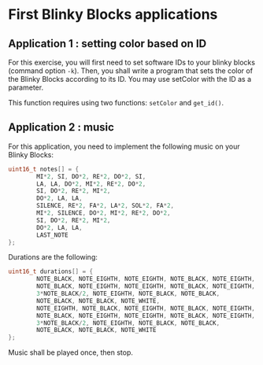 # First Blinky Blocks applications

## Application 1 : setting color based on ID

For this exercise, you will first need to set software IDs to your blinky blocks (command option `-k`). Then, you shall write a program that sets the color of the Blinky Blocks according to its ID. You may use setColor with the ID as a parameter.

This function requires using two functions: `setColor` and `get_id()`.

## Application 2 : music

For this application, you need to implement the following music on your Blinky Blocks:

```c
uint16_t notes[] = {
		MI*2, SI, DO*2, RE*2, DO*2, SI,
		LA, LA, DO*2, MI*2, RE*2, DO*2,
		SI, DO*2, RE*2, MI*2,
		DO*2, LA, LA,
		SILENCE, RE*2, FA*2, LA*2, SOL*2, FA*2,
		MI*2, SILENCE, DO*2, MI*2, RE*2, DO*2,
		SI, DO*2, RE*2, MI*2,
		DO*2, LA, LA,
		LAST_NOTE
};
```

Durations are the following:

```c
uint16_t durations[] = {
		NOTE_BLACK, NOTE_EIGHTH, NOTE_EIGHTH, NOTE_BLACK, NOTE_EIGHTH, NOTE_EIGHTH,
		NOTE_BLACK, NOTE_EIGHTH, NOTE_EIGHTH, NOTE_BLACK, NOTE_EIGHTH, NOTE_EIGHTH,
		3*NOTE_BLACK/2, NOTE_EIGHTH, NOTE_BLACK, NOTE_BLACK,
		NOTE_BLACK, NOTE_BLACK, NOTE_WHITE,
		NOTE_EIGHTH, NOTE_BLACK, NOTE_EIGHTH, NOTE_BLACK, NOTE_EIGHTH, NOTE_EIGHTH,
		NOTE_BLACK, NOTE_EIGHTH, NOTE_EIGHTH, NOTE_BLACK, NOTE_EIGHTH, NOTE_EIGHTH,
		3*NOTE_BLACK/2, NOTE_EIGHTH, NOTE_BLACK, NOTE_BLACK,
		NOTE_BLACK, NOTE_BLACK, NOTE_WHITE
};
```

Music shall be played once, then stop.
